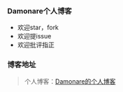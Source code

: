 ### Damonare个人博客

- 欢迎star，fork
- 欢迎提issue
- 欢迎批评指正

### 博客地址

> 个人博客：[Damonare的个人博客](http://damonare.cn)